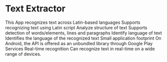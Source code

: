 # Text Extractor
 This App recognizes text across Latin-based languages Supports recognizing text using Latin script Analyze structure of text Supports detection of words/elements, lines and paragraphs Identify language of text Identifies the language of the recognized text Small application footprint On Android, the API is offered as an unbundled library through Google Play Services Real-time recognition Can recognize text in real-time on a wide range of devices.
